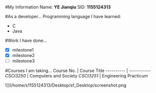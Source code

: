 #My Information
Name: **YE Jianqiu**
SID: **1155124313**

#As a developer...
Programming language I have learned:
* C
* Java

#Work I have done...
- [x] milestone1
- [x] milestone2
- [ ] milestone3

#Courses I am taking...
Course No. | Course Title
---------- | -----------
*CSCI3250* | Computers and Society
*CSCI3251* | Engineering Practicum

![](/home/s1155124313/Desktop/sf_Desktop/screenshot.png
